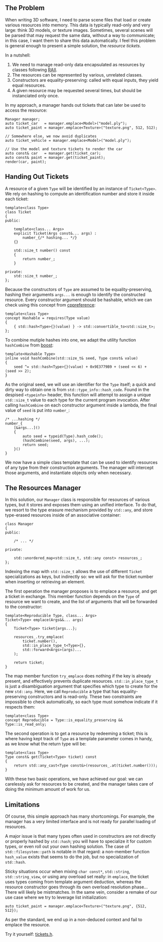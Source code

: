 ## The Problem

When writing 3D software, I need to parse scene files that load or create various resources into memory.
This data is typically read-only and very large: think 3D models, or texture images.
Sometimes, several scenes will be parsed that may request the same data, without a way to communicate; in this case, I want them to share this data automatically.
I feel this problem is general enough to present a simple solution, the *resource tickets*.

In a nutshell:
1. We need to manage read-only data encapsulated as resources by classes following [RAII](https://en.cppreference.com/w/cpp/language/raii).
2. The resources can be represented by various, unrelated classes.
3. Constructors are equality-preserving: called with equal inputs, they yield equal resources.
4. A given resource may be requested several times, but should be instanciated only once.

In my approach, a manager hands out tickets that can later be used to access the resource:
```cpp20
Manager manager;
auto ticket_car   = manager.emplace<Model>("model.ply");
auto ticket_paint = manager.emplace<Texture>("texture.png", 512, 512);

// Somewhere else, we now avoid duplicates
auto ticket_vehicle = manager.emplace<Model>("model.ply");

// Use the model and texture tickets to render the car
auto const& car   = manager.get(ticket_car);
auto const& paint = manager.get(ticket_paint);
render(car, paint);
```


## Handing Out Tickets

A resource of a given `Type` will be identified by an instance of `Ticket<Type>`.
We rely on hashing to compute an identification number and store it inside each ticket:

```cpp20
template<class Type>
class Ticket
{
public:

    template<class... Args>
    explicit Ticket(Args const&... args) :
        number_{/* hashing... */}
    {}

    std::size_t number() const
    {
        return number_;
    }

private:
    std::size_t number_;
};
```

Because the constructors of `Type` are assumed to be equality-preserving, hashing their arguments `args...` is enough to identify the constructed resource.
Every constructor argument should be hashable, which we can check using this concept from [cppreference](https://en.cppreference.com/w/cpp/language/constraints):

```cpp20
template<class Type>
concept Hashable = requires(Type value)
{
    { std::hash<Type>{}(value) } -> std::convertible_to<std::size_t>;
};
```

To combine mutiple hashes into one, we adapt the utility function `hashCombine` from [boost](https://www.boost.org/doc/libs/1_55_0/doc/html/hash/reference.html#boost.hash_combine):

```cpp20
template<Hashable Type>
inline void hashCombine(std::size_t& seed, Type const& value)
{
    seed ^= std::hash<Type>{}(value) + 0x9E3779B9 + (seed << 6) + (seed >> 2);
}
```

As the original seed, we will use an identifier for the `Type` itself; a quick and dirty way to obtain one is from `std::type_info::hash_code`.
Found in the despised `<typeinfo>` header, this function will attempt to assign a unique `std::size_t` value to each type for the current program invocation.
After calling `hashCombine` on each constructor argument inside a lambda, the final value of `seed` is put into `number_`:

```cpp20
/* ...hashing */
number_{
    [&args...]()
    {
        auto seed = typeid(Type).hash_code();
        (hashCombine(seed, args), ...);
        return seed;
    }()
}
```

We now have a simple class template that can be used to identify resources of any type from their construction arguments.
The manager will intercept those arguments, and instantiate objects only when necessary.


## The Resources Manager

In this solution, our `Manager` class is responsible for resources of various types, but it stores and exposes them using an unified interface.
To do that, we resort to the type erasure mechanism provided by `std::any`, and store type-erased resources inside of an associative container:

```cpp20
class Manager
{
public:

    /* ... */

private:

    std::unordered_map<std::size_t, std::any const> resources_;
};
```

Indexing the map with `std::size_t` allows the use of different `Ticket` specializations as keys, but indirectly so: we will ask for the ticket number when inserting or retrieving an element.

The first operation the manager proposes is to emplace a resource, and get a ticket in exchange.
This member function depends on the `Type` of resource we want to create, and the list of arguments that will be forwarded to the constructor:

```cpp20
template<Reproducible Type, class... Args>
Ticket<Type> emplace(Args&&... args)
{
    Ticket<Type> ticket{args...};

    resources_.try_emplace(
        ticket.number(),
        std::in_place_type_t<Type>{},
        std::forward<Args>(args)...
    );

    return ticket;
}
```

The map member function `try_emplace` does nothing if the key is already present, and effectively prevents duplicate resources. `std::in_place_type_t` is just a disambiguation argument that specifies which type to create for the new `std::any`.
Here, we call `Reproducible` a type that has equality-preserving constructors and is read-only.
These two constraints are impossible to check automatically, so each type must somehow indicate if it respects them:

```cpp20
template<class Type>
concept Reproducible = Type::is_equality_preserving && Type::is_read_only;
```

The second operation is to get a resource by redeeming a ticket; this is where having kept track of `Type` as a template parameter comes in handy, as we know what the return type will be:

```cpp20
template<class Type>
Type const& get(Ticket<Type> ticket) const
{
    return std::any_cast<Type const&>(resources_.at(ticket.number()));
}
```

With these two basic operations, we have achieved our goal: we can carelessly ask for resources to be created, and the manager takes care of doing the minimum amount of work for us.

## Limitations

Of course, this simple approach has many shortcomings.
For example, the manager has a very limited interface and is not ready for parallel loading of resources.

A major issue is that many types often used in constructors are not directly or properly hashed by `std::hash`; you will have to specialize it for custom types, or even roll out your own hashing solution.
The case of `std::filesystem::path` is notable in that regard: a non-member function `hash_value` exists that seems to do the job, but no specialization of `std::hash`.

Sticky situations occur when mixing `char const*`, `std::string`, `std::string_view`, or using any overload set really: in `emplace`, the ticket uses types coming from template argument deduction, whereas the resource constructor goes through its own overload resolution phase...
There will likely be mistmatches.
In the same vein, consider a remake of our use case where we try to leverage list initialization:

```cpp20
auto ticket_paint = manager.emplace<Texture>("texture.png", {512, 512});
```

As per the standard, we end up in a non-deduced context and fail to emplace the resource.

Try it yourself: [tickets.h](./tickets.h).
